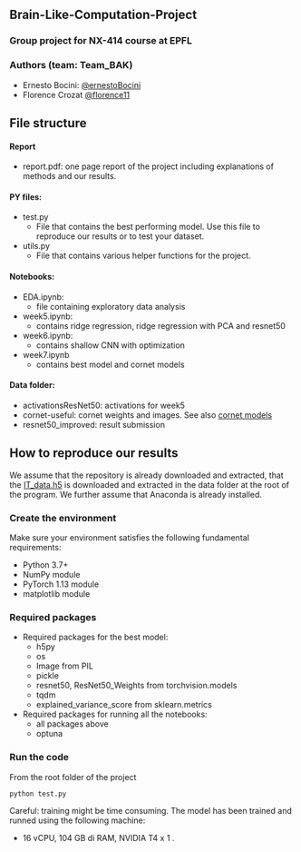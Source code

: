 ## Brain-Like-Computation-Project
### Group project for NX-414 course at EPFL 

### Authors (team: Team_BAK)
- Ernesto Bocini: [@ernestoBocini](https://github.com/ernestoBocini)
- Florence Crozat [@florence11](https://github.com/florence11)

## File structure

#### Report
- report.pdf: one page report of the project including explanations of methods and our results.

#### PY files:
- test.py
  - File that contains the best performing model. Use this file to reproduce our results or to test your dataset.
- utils.py
  - File that contains various helper functions for the project.

#### Notebooks:
- EDA.ipynb:
  - file containing exploratory data analysis
- week5.ipynb:
  - contains ridge regression, ridge regression with PCA and resnet50
- week6.ipynb:
  - contains shallow CNN with optimization
- week7.ipynb
    - contains best model and cornet models
    
#### Data folder:
- activationsResNet50: activations for week5
- cornet-useful: cornet weights and images. See also [cornet models](https://github.com/dicarlolab/CORnet)
- resnet50_improved: result submission


## How to reproduce our results
We assume that the repository is already downloaded and extracted, that the [IT_data.h5](https://drive.google.com/file/d/1s6caFNRpyR9m7ZM6XEv_e8mcXT3_PnHS/view?usp=share_link) is downloaded and extracted in the data folder at the root of the program. We further assume that Anaconda is already installed.

### Create the environment
Make sure your environment satisfies the following fundamental requirements:
- Python 3.7+
- NumPy module 
- PyTorch 1.13 module
- matplotlib module

### Required packages
- Required packages for the best model:
  - h5py
  - os
  - Image from PIL
  - pickle
  - resnet50, ResNet50_Weights from torchvision.models
  - tqdm
  - explained_variance_score from sklearn.metrics
- Required packages for running all the notebooks:
  - all packages above
  - optuna


### Run the code
From the root folder of the project

```shell
python test.py
```
Careful: training might be time consuming. The model has been trained and runned using the following machine:
   - 16 vCPU, 104 GB di RAM, NVIDIA T4 x 1 .
